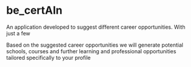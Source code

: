 # be_certAIn

An application developed to suggest different career opportunities.
With just a few 

Based on the suggested career opportunities we will generate potential schools, courses and further learning and
professional opportunities tailored specifically to your profile